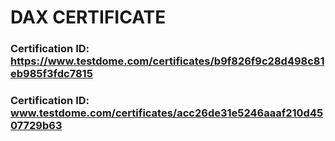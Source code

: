 # DAX CERTIFICATE
### Certification ID: https://www.testdome.com/certificates/b9f826f9c28d498c81eb985f3fdc7815
### Certification ID: www.testdome.com/certificates/acc26de31e5246aaaf210d4507729b63
